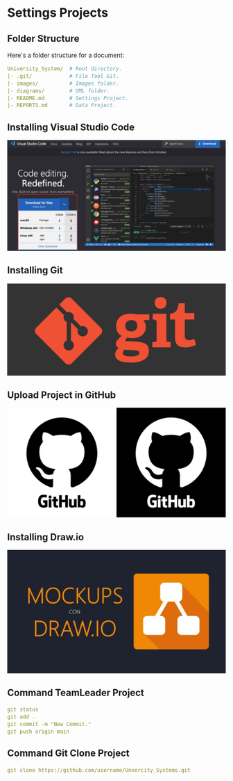 
# Settings Projects

## Folder Structure

Here's a folder structure for a document:

```yml
University_System/  # Root directory.
|- .git/            # File Tool Git.
|- images/          # Images folder.
|- diagrams/        # UML folder.
|- README.md        # Settings Project.
|- REPORTS.md       # Data Project.
```

## Installing Visual Studio Code


[![Visual Studio Code](./images/vscode.png)](https://code.visualstudio.com/)

## Installing Git

[![Git](/images/git3.png)](https://code.visualstudio.com/)

## Upload Project in GitHub

[![GitHub](/images/githubL.jpg)](https://)

## Installing Draw.io

[![Draw.io](/images/Drawio.jpg)](https://)

## Command TeamLeader Project

```yml
git status
git add .
git commit -m "New Commit."
git push origin main
```

## Command Git Clone Project

```yml
git clone https://github.com/username/Unvercity_Systems.git
```
